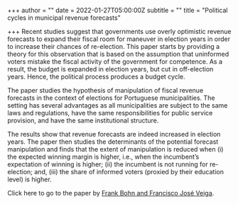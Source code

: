 +++
author = ""
date = 2022-01-27T05:00:00Z
subtitle = ""
title = "Political cycles in municipal revenue forecasts"

+++
Recent studies suggest that governments use overly optimistic revenue forecasts to expand their fiscal room for maneuver in election years in order to increase their chances of re-election. This paper starts by providing a theory for this observation that is based on the assumption that uninformed voters mistake the fiscal activity of the government for competence. As a result, the budget is expanded in election years, but cut in off-election years. Hence, the political process produces a budget cycle.

The paper studies the hypothesis of manipulation of fiscal revenue forecasts in the context of elections for Portuguese municipalities. The setting has several advantages as all municipalities are subject to the same laws and regulations, have the same responsibilities for public service provision, and have the same institutional structure.

The results show that revenue forecasts are indeed increased in election years. The paper then studies the determinants of the potential forecast manipulation and finds that the extent of manipulation is reduced when (i) the expected winning margin is higher, i.e., when the incumbent’s expectation of winning is higher; (ii) the incumbent is not running for re-election; and, (iii) the share of informed voters (proxied by their education level) is higher.

Click here to go to the paper by [Frank Bohn and Francisco José Veiga](https://www.sciencedirect.com/science/article/pii/S0176268020300823).
